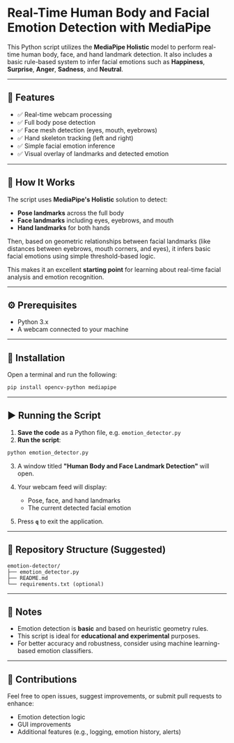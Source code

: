 # Real-Time Human Body and Facial Emotion Detection with MediaPipe

This Python script utilizes the **MediaPipe Holistic** model to perform real-time human body, face, and hand landmark detection. It also includes a basic rule-based system to infer facial emotions such as **Happiness**, **Surprise**, **Anger**, **Sadness**, and **Neutral**.

---

## 📌 Features

* ✅ Real-time webcam processing
* ✅ Full body pose detection
* ✅ Face mesh detection (eyes, mouth, eyebrows)
* ✅ Hand skeleton tracking (left and right)
* ✅ Simple facial emotion inference
* ✅ Visual overlay of landmarks and detected emotion

---

## 🧠 How It Works

The script uses **MediaPipe's Holistic** solution to detect:

* **Pose landmarks** across the full body
* **Face landmarks** including eyes, eyebrows, and mouth
* **Hand landmarks** for both hands

Then, based on geometric relationships between facial landmarks (like distances between eyebrows, mouth corners, and eyes), it infers basic facial emotions using simple threshold-based logic.

This makes it an excellent **starting point** for learning about real-time facial analysis and emotion recognition.

---

## ⚙️ Prerequisites

* Python 3.x
* A webcam connected to your machine

---

## 🔧 Installation

Open a terminal and run the following:

```bash
pip install opencv-python mediapipe
```

---

## ▶️ Running the Script

1. **Save the code** as a Python file, e.g. `emotion_detector.py`
2. **Run the script**:

```bash
python emotion_detector.py
```

3. A window titled **"Human Body and Face Landmark Detection"** will open.
4. Your webcam feed will display:

   * Pose, face, and hand landmarks
   * The current detected facial emotion
5. Press **`q`** to exit the application.

---

## 📁 Repository Structure (Suggested)

```
emotion-detector/
├── emotion_detector.py
├── README.md
└── requirements.txt (optional)
```

---

## 📌 Notes

* Emotion detection is **basic** and based on heuristic geometry rules.
* This script is ideal for **educational and experimental** purposes.
* For better accuracy and robustness, consider using machine learning-based emotion classifiers.

---

## 🙌 Contributions

Feel free to open issues, suggest improvements, or submit pull requests to enhance:

* Emotion detection logic
* GUI improvements
* Additional features (e.g., logging, emotion history, alerts)
